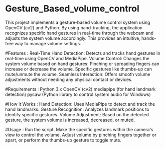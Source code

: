 # Gesture_Based_volume_control

This project implements a gesture-based volume control system using OpenCV (cv2) and Python. By using hand-tracking, the application recognizes specific hand gestures in real-time through the webcam and adjusts the system volume accordingly. This provides an intuitive, hands-free way to manage volume settings.

#Features : 
Real-Time Hand Detection: Detects and tracks hand gestures in real-time using OpenCV and MediaPipe.
Volume Control: Changes the system volume based on hand gestures:
Pinching or spreading fingers can increase or decrease the volume.
Specific gestures like thumbs-up can mute/unmute the volume.
Seamless Interaction: Offers smooth volume adjustments without needing any physical contact or devices.


#Requirements : 
Python 3.x
OpenCV (cv2)
mediapipe (for hand landmark detection)
pycaw (Python library to control system audio for Windows)



#How It Works : 
Hand Detection: Uses MediaPipe to detect and track the hand landmarks.
Gesture Recognition: Analyzes landmark positions to identify specific gestures.
Volume Adjustment: Based on the detected gesture, the system volume is increased, decreased, or muted.


#Usage : 
Run the script.
Make the specific gestures within the camera's view to control the volume.
Adjust volume by pinching fingers together or apart, or perform the thumbs-up gesture to toggle mute.
